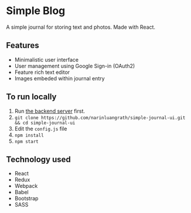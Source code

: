 # Simple Blog

A simple journal for storing text and photos. Made with React.

## Features

- Minimalistic user interface
- User management using Google Sign-in (OAuth2)
- Feature rich text editor
- Images embeded within journal entry

## To run locally

1. Run [the backend server](https://github.com/narinluangrath/simple-journal-server.git) first.
2. `git clone https://github.com/narinluangrath/simple-journal-ui.git && cd simple-journal-ui`
3. Edit the `config.js` file
4. `npm install`
5. `npm start`

## Technology used

- React
- Redux
- Webpack
- Babel
- Bootstrap
- SASS